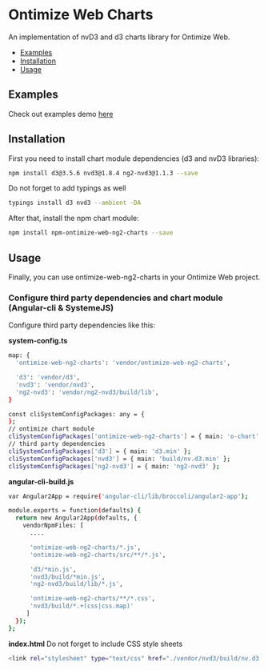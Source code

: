 # Ontimize Web Charts
An implementation of nvD3 and d3 charts library for Ontimize Web.

* [Examples](#examples)
* [Installation](#installation)
* [Usage](#usage)

## Examples

Check out examples demo <a href="https://ontimizeweb.github.io/ontimize-web-ng2-charts" target="_blank" title="examples demo">
here</a>

## Installation

First you need to install chart module dependencies (d3 and nvD3 libraries):
```sh
npm install d3@3.5.6 nvd3@1.8.4 ng2-nvd3@1.1.3 --save
````

Do not forget to add typings as well
```sh
typings install d3 nvd3 --ambient -DA
````

After that, install the npm chart module:
```sh
npm install npm-ontimize-web-ng2-charts --save
```

## Usage

Finally, you can use ontimize-web-ng2-charts in your Ontimize Web project.

### Configure third party dependencies and chart module (Angular-cli & SystemeJS)

Configure third party dependencies like this:

**system-config.ts**
```sh
map: {
  'ontimize-web-ng2-charts': 'vendor/ontimize-web-ng2-charts',

  'd3': 'vendor/d3',
  'nvd3': 'vendor/nvd3',
  'ng2-nvd3': 'vendor/ng2-nvd3/build/lib',
}

const cliSystemConfigPackages: any = {
};
// ontimize chart module
cliSystemConfigPackages['ontimize-web-ng2-charts'] = { main: 'o-chart' };
// third party dependencies
cliSystemConfigPackages['d3'] = { main: 'd3.min' };
cliSystemConfigPackages['nvd3'] = { main: 'build/nv.d3.min' };
cliSystemConfigPackages['ng2-nvd3'] = { main: 'ng2-nvd3' };

```

**angular-cli-build.js**
```sh
var Angular2App = require('angular-cli/lib/broccoli/angular2-app');

module.exports = function(defaults) {
  return new Angular2App(defaults, {
    vendorNpmFiles: [
      ....

      'ontimize-web-ng2-charts/*.js',
      'ontimize-web-ng2-charts/src/**/*.js',

      'd3/*min.js',
      'nvd3/build/*min.js',
      'ng2-nvd3/build/lib/*.js',

      'ontimize-web-ng2-charts/**/*.css',
      'nvd3/build/*.+(css|css.map)'
     ]
  });
};
```
**index.html**
Do not forget to include CSS style sheets

```sh
<link rel="stylesheet" type="text/css" href="./vendor/nvd3/build/nv.d3.min.css"/>
```
